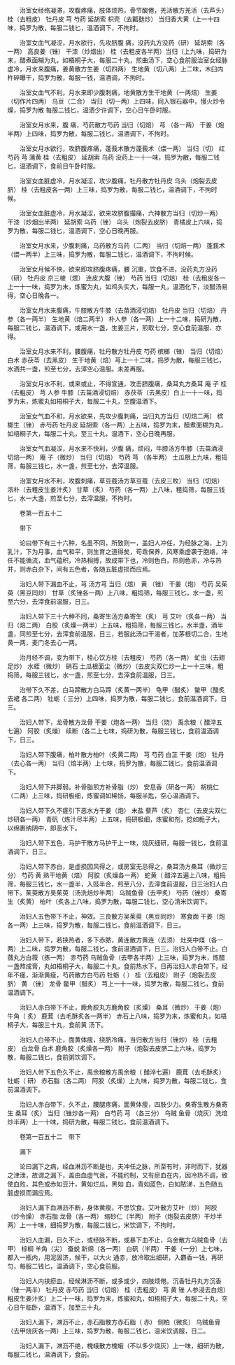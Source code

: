 <!-- { "loadSidebar": true } -->
　　治室女经络凝滞，攻腹疼痛，肢体烦热，骨节酸倦，羌活散方羌活（去芦头） 桂（去粗皮） 牡丹皮 芎 芍药 延胡索 枳壳（去瓤麸炒） 当归香大黄（上一十四味，捣罗为散，每服二钱匕，温酒调下，不拘时。

　　治室女血气凝涩，月水欲行，先攻脐腹 痛，没药丸方没药（研） 延胡索（各一两） 高良姜（锉） 干漆（炒烟出） 桂（去粗皮各半两）当归（上九味，捣研为末，醋煮面糊为丸，如梧桐子大，每服二十丸，煎曲汤下，空心食前服治室女经脉虚冷，月水来腹痛，姜黄散方生姜（切四两） 生地黄（切八两）上二味，木臼内杵碎曝干，捣罗为散，每服一钱，温酒调，不拘时。

　　治室女血气不利，月水来即少腹刺痛，地黄散方生干地黄（一两焙） 生姜（切作片四两） 乌豆（二合） 当归（切一两）上四味，同入银石器中，慢火炒令燥，捣罗为散 每服二钱匕，温酒少许调下，空心日午卧时服。

　　治室女月水来，腹 痛，芍药散方芍药 当归（切焙） 芎 （各一两） 干姜（炮半两）上四味，捣罗为散，每服二钱匕，温酒调下，不拘时。

　　治室女月水欲行，攻脐腹疼痛，蓬莪术散方蓬莪术（煨一两） 当归（切） 红芍药 芎 蒲黄 桂（去粗皮） 延胡索 乌药 没药上一十一味，捣罗为散，每服二钱匕，温酒调下，食前日午卧时服。

　　治室女血脏虚冷，月水凝涩，攻少腹痛，牡丹散方牡丹皮 乌头（炮裂去皮脐） 桂（去粗皮各一两）上三味，捣罗为散，每服二钱匕，温酒调下，不拘时候。

　　治室女血脏虚冷，月水凝涩，欲来攻脐腹撮痛，六神散方当归（切炒一两） 干漆（炒烟出半两） 延胡索 乌药（锉） 乌头（炮裂去皮脐） 青橘皮上六味，捣罗为散，每服二钱匕，温酒调下，空心日晚再服。

　　治室女月水来，少腹刺痛，乌药散方乌药（二两） 当归（切焙一两） 蓬莪术（煨一两半）上三味，捣罗为散，每服二钱匕，温酒调下，不拘时候。

　　治室女月候不快，欲来即攻脐腹疼痛，腰 沉重，饮食不进，没药丸方没药（研） 牡丹皮 京三棱（煨） 连皮大腹（锉） 芍药 当归（切焙） 桂（去粗皮各一上一十一味，捣罗为末，炼蜜为丸，如鸡头实大，每服一丸，温酒化下，淡醋汤易得，空心日晚各一。

　　治室女月水来腹痛，牛膝散方牛膝（去苗酒浸切焙） 牡丹皮 当归（切焙） 丹参（各一两半） 生地黄（焙二两半） 朴人参（各一两）上一十二味，捣研为散，每服二钱匕，温酒调下，或用水一盏，生姜三片，煎取七分，空心食前温服、亦得。

　　治室女月水来不利，腰腹痛，牡丹散方牡丹皮 芍药 槟榔（锉） 当归（切焙） 白术 赤茯苓（去黑皮） 生干地黄（焙）芎上一十二味，捣罗为散，每服三钱匕，水酒共一盏，煎至七分，去滓空心温服。未差再服。

　　治室女月水不利，或来或止，不得宣通，攻击脐腹痛，桑耳丸方桑耳 庵 子 桂（去粗皮） 芎 人参 牛膝（去苗酒浸切焙） 赤茯苓（去黑皮）白上一十一味，捣罗为末，炼蜜丸如梧桐子大，每服二十丸，空腹温酒下。

　　治室女气血不和，月水欲来，先攻少腹刺痛，当归丸方当归（切焙二两） 槟榔生（锉） 赤芍药 牡丹皮 延胡索（各一两）上五味，捣罗为末，醋煮面糊为丸，如梧桐子大，每服二十丸，至三十丸，温酒下，空心日晚再服。

　　治室女气血凝涩，月水来不快利，少腹 痛，烦闷，牛膝汤方牛膝（去苗酒浸切焙一两） 庵 子（微炒） 当归（切焙） 芍药 芎 （各半两） 土瓜根上九味，粗捣筛，每服三钱匕，水一盏，煎至七分，去滓温服。

　　治室女月水不利，攻腹刺痛，草豆蔻汤方草豆蔻（去皮三枚） 当归（切焙） 浓朴（去粗皮生姜汁炙） 甘草（炙） 芍药（各一两）上八味，粗捣筛，每服三钱匕，水一大盏，煎至七分，去滓温服，不拘时。

　　卷第一百五十二

　　带下

　　论曰带下有三十六种，名虽不同，所致则一，盖妇人冲任，为经脉之海，上为乳汁，下为月事，血气和平，则生育之道得矣，苟乖保养，风寒乘虚袭于胞络，冲任不能循流，血气蕴积，冷热相搏，故成带下也，冷则色白，热则色赤，冷与热并，则赤白杂下，间有五色者，各随五脏虚损而应焉。

　　治妇人带下漏血不止，芎 汤方芎 当归（焙） 黄 （锉） 干姜（炮） 芍药 吴茱萸（黑豆同炒） 甘草（炙锉各一两）上八味，粗捣筛，每服三钱匕，水一盏，煎至六分，去滓食前温服，日三。

　　治妇人带下三十六种不同，桑寄生汤方桑寄生（炙） 芎 艾叶（炙各一两） 当归（焙二两） 白胶（炙燥一两半）上五味，粗捣筛，每服三钱匕，水半盏，酒半盏，同煎至七分，去滓食前温服，日三，若服此汤口干渴者，加茅根切二合，生地黄一两，麦门冬去心一两。

　　治月经不调，变为带下，桂心饮方桂（去粗皮） 芍药（各一两） 虻虫（去翅足炒） 水蛭（微炒） 硝石 土瓜根面尘（微炒）（去皮尖双仁炒一上一十三味，粗捣筛，每服三钱匕，水一盏，煎至七分，去滓食前温服，日三。

　　治带下久不差，白马蹄散方白马蹄（炙黄一两半） 龟甲（醋炙） 鳖甲（醋炙去裙 各二两） 牡蛎（ 三分）上四味，捣罗为散，每服二钱匕，食前温酒调下，日三。

　　治妇人带下，龙骨散方龙骨 干姜（炮各一两） 当归（烧） 禹余粮（ 醋淬五七遍） 阿胶（炙燥） 续断（各二上七味，捣研为散，每服三钱匕，食前温酒调下，日三。

　　治妇人带下腹痛，柏叶散方柏叶（炙黄二两） 芎 芍药 白芷 干姜（炮） 牡丹（去心各一两） 当归（焙半两）上七味，捣罗为散，每服二钱匕，食前温酒调下。

　　治妇人带下并脚弱。补骨脂煎方补骨脂（炒） 安息香（研各一两） 胡桃仁（二两）上三味，捣研极细，炼蜜调如稀饧，每服半匙，空心温酒调下。

　　治妇人带下久不瘥引下恶水方干姜（炮） 末盐 藜芦（炙） 杏仁（去皮尖双仁炒研各一两） 青矾（炼汁尽半两）上五味，捣研极细，炼蜜和剂，捻如栀子大，以绵裹纳阴中，即恶水下。

　　治妇人带下五色，马护干散方马护干上一味，烧灰细研，每服一钱匕，食前温酒调下，日三。

　　治妇人带下赤白，是虚损因风得之，或房室无忌得之，桑耳汤方桑耳（微炒三分） 芍药 黄 熟干地黄（焙） 阿胶（炙燥各一两） 蛇黄（ 醋淬五遍上八味，粗捣筛，每服三钱匕，水一盏半，入豉半合，煎至八分，去滓食前温服，日三治妇人白带下。茱萸散方吴茱萸（汤洗焙炒半两） 乌贼鱼骨（去甲炙） 芍药（锉炒） 桑寄生（炙黄） 柏叶（炙各上八味，捣罗为散，每服二钱匕，空心清米饮调下。

　　治妇人五色带下不止，神效。三良散方吴茱萸（黑豆同炒） 寒食面 干姜（炮各一两）上三味，捣罗为散，每服二钱匕，食前温酒调下，日三。

　　治妇人带下，若挟热者，多下赤脓，黄连散方黄连（去须） 灶突中煤（各一两）上二味，捣罗为散，每服二钱匕，食前温酒调下，日三。治妇人白带不止。白薇丸方白薇（拣一两） 赤芍药 乌贼鱼骨（去甲各半两）上三味，捣罗为末，炼醋一盏熬成膏，丸如梧桐子大，每服二十丸，食前热水下，日再治妇人赤白带下，经年不瘥，渐渐黄瘦，芍药散方白芍药 牡蛎（ ） 桂（去粗皮） 附子（炮裂去皮脐） 黄 （锉） 龙骨 鳖甲（醋炙） 芎上一十一味，捣罗为散，每服二钱匕，食前温酒调下。

　　治妇人赤白带下不止，鹿角胶丸方鹿角胶（炙燥） 桑耳（微炒） 干姜（炮） 牛角（ 炙） 鹿茸（去毛酥炙各一两半） 赤石上八味，捣罗为末，炼蜜和丸，如梧桐子大，每服三十丸，食前黄 汤下。

　　治妇人白带不止，面黄体瘦，绕脐冷痛，当归散方当归（锉炒） 桂（去粗皮） 白龙骨 白术 鹿角胶（炙燥各一两） 附子（炮裂去皮脐二上六味，捣罗为散，每服二钱匕，食前粥饮调下。

　　治妇人带下五色久不止，禹余粮散方禹余粮（ 醋淬七遍） 鹿茸（去毛酥炙） 牡蛎（ 研） 赤石脂（各二两） 阿胶（炙燥）上九味，捣罗为散，每服二钱匕，食前温酒调下。

　　治妇人赤白带下，久不止，腰腿疼痛，面黄体瘦，四肢少力。桑寄生散方桑寄生 桑耳（炙） 当归（锉炒各一两） 白芍药 芎 （各三分） 乌贼 鱼骨（烧灰）洗焙炒半两）上一十味，捣研为散，每服二钱匕，食前温酒调下。

　　卷第一百五十二　带下

　　漏下

　　论曰漏下之病，经血淋沥不断是也，夫冲任之脉，所至有时，非时而下，犹器之津泄，故谓之漏下，盖由血虚气衰，不能约制，又有瘀血在内，因冷热不调，致使血败，其色或赤如豆汁，黄如烂瓜，黑如 血，青如蓝色，白如脓涕，五色随五脏虚损而漏应焉。

　　治妇人漏下血淋沥不断，身体黄瘦，不思饮食。艾叶散方艾叶（炒） 阿胶（炒令燥） 赤石脂 龙骨（各一两） 缩砂仁（半两） 附子（炮裂去皮脐）干炒半两）上一十味，细捣罗为散，每服二钱匕，米饮调下，不拘时。

　　治妇人血漏，日久不止，或经脉不断，或暴下血不止，乌金散方乌贼鱼骨（去甲） 棕榈 羊角（尖） 蚕蜕 新绵（各一两） 白矾（半两） 干姜（一分）上七味，都入一瓶内，用泥固济，候干，以大火 通赤，放冷取出细研，入麝香一钱，再研匀，每服二钱匕，温酒调下，空心食前服。

　　治妇人内挟瘀血，经候淋沥不断，或多或少，四肢烦倦。沉香牡丹丸方沉香（锉一两半） 牡丹皮 赤芍药 当归（切焙） 桂（去粗皮） 芎 黄 锉 人参浸去白焙）粗皮生姜汁炙）上二十一味，捣罗为末，炼蜜和丸，如梧桐子大，每服二十丸，空心日午临卧，温酒下，加至三十丸。

　　治妇人漏下，淋沥不止，赤石脂散方赤石脂（ 赤） 侧柏（微炙） 乌贼鱼骨（去甲烧灰各一两）上三味，捣罗为散，每服二钱匕，温米饮调服，日二。

　　治妇人漏下，淋沥不绝，槐蛾散方槐蛾（不以多少烧灰）上一味，细研为散，每服二钱匕，温酒调下，食前。

